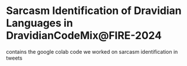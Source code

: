 # Sarcasm Identification of Dravidian Languages in DravidianCodeMix@FIRE-2024
contains the google colab code we worked on sarcasm identification in tweets 
